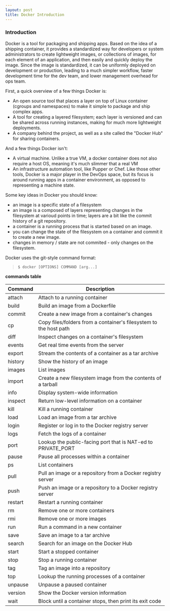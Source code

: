 ```yaml
---
layout: post
title: Docker Introduction
---
```


### Introduction

Docker is a tool for packaging and shipping apps. Based on the idea of a shipping container, it provides a standardized way for developers or system administrators to create
lightweight images, or collections of images, for each element of an application, and then easily and quickly deploy the image. Since the image is standardized, it can be 
uniformly deployed on development or production, leading to a much simpler workflow, faster development time for the dev team, and lower management overhead for ops team.

First, a quick overview of a few things Docker is:
*  An open source tool that places a layer on top of Linux container (cgroups and namespaces) to make it simple to package and ship complex apps.
*  A tool for creating a layered filesystem; each layer is versioned and can be shared across running instances, making for much more lightweight deployments.
*  A company behind the project, as well as a site called the "Docker Hub" for sharing containers.

And a few things Docker isn't:

*  A virtual machine. Unlike a true VM, a docker container does not also require a host OS, meaning it's much slimmer that a real VM
*  An infrastructure automation tool, like Pupper or Chef. Like those other tools, Docker is a major player in the DevOps space, but its focus is around running apps in a container environment, as opposed to representing a machine state.


Some key ideas in Docker you should know:

*  an image is a specific state of a filesystem
*  an image is a composed of layers representing changes in the filesystem at varioud points in time; layers are a bit like the commit history of a git repository.
*  a container is a running process that is started based on an image.
*  you can change the state of the filesystem on a container and commit it to create a new image.
*  changes in memory / state are not commited - only changes on the filesystem.

Docker uses the git-style command format:

> `$ docker [OPTIONS] COMMAND [arg...]`

**commands table**

| Command  |  Description
|----------|-----------------------------------------------------------------------|
| attach   | Attach to a running container
| build    | Build an image from a Dockerfile
| commit   | Create a new image from a container's changes
| cp       | Copy files/folders from a container's filesystem to the host path
| diff     | Inspect changes on a container's filesystem
| events   | Get real time events from the server
| export   | Stream the contents of a container as a tar archive
| history  | Show the history of an image
| images   | List images
| import   | Create a new filesystem image from the contents of a tarball
| info     | Display system-wide information
| inspect  | Return low-level information on a container
| kill     | Kill a running container
| load     | Load an image from a tar archive
| login    | Register or log in to the Docker registry server
| logs     | Fetch the logs of a container
| port     | Lookup the public-facing port that is NAT-ed to PRIVATE_PORT
| pause    | Pause all processes within a container
| ps       | List containers
| pull     | Pull an image or a repository from a Docker registry server
| push     | Push an image or a repository to a Docker registry server
| restart  | Restart a running container
| rm       | Remove one or more containers
| rmi      | Remove one or more images
| run      | Run a command in a new container
| save     | Save an image to a tar archive
| search   | Search for an image on the Docker Hub
| start    | Start a stopped container
| stop     | Stop a running container
| tag      | Tag an image into a repository
| top      | Lookup the running processes of a container
| unpause  | Unpause a paused container
| version  | Show the Docker version information
| wait     | Block until a container stops, then print its exit code
